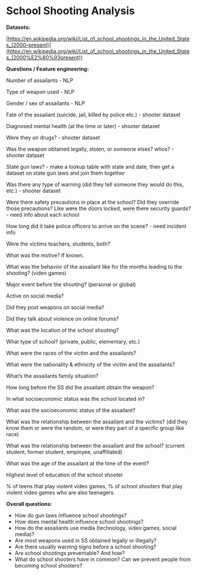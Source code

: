 # School Shooting Analysis

**Datasets:**

[https://en.wikipedia.org/wiki/List_of_school_shootings_in_the_United_States_(2000–present)](https://en.wikipedia.org/wiki/List_of_school_shootings_in_the_United_States_(2000%E2%80%93present))

**Questions / Feature engineering:**

Number of assailants - NLP

Type of weapon used - NLP

Gender / sex of assailants - NLP

Fate of the assailant (suicide, jail, killed by police etc.) - shooter dataset

Diagnosed mental health (at the time or later) - shooter dataset

Were they on drugs? - shooter dataset

Was the weapon obtained legally, stolen, or someone elses? whos? - shooter dataset

State gun laws? - make a lookup table with state and date, then get a dataset on state gun laws and join them together 

Was there any type of warning (did they tell someone they would do this, etc.) - shooter dataset

Were there safety precautions in place at the school? Did they override those precautions? Like were the doors locked, were there security guards? - need info about each school

How long did it take police officers to arrive on the scene? - need incident info

Were the victims teachers, students, both?

What was the motive? If known.

What was the behavior of the assailant like for the months leading to the shooting? (video games)

Major event before the shooting? (personal or global)

Active on social media?

Did they post weapons on social media?

Did they talk about violence on online forums?

What was the location of the school shooting?

What type of school? (private, public, elementary, etc.)

What were the races of the victim and the assailants?

What were the nationality & ethnicity of the victim and the assailants?

What’s the assailants family situation?

How long before the SS did the assailant obtain the weapon?

In what socioeconomic status was the school located in?

What was the socioeconomic status of the assailant?

What was the relationship between the assailant and the victims? (did they know them or were the random, or were they part of a specific group like race)

What was the relationship between the assailant and the school? (current student, former student, employee, unaffiliated)

What was the age of the assailant at the time of the event?

Highest level of education of the school shooter

% of teens that play violent video games, % of school shooters that play violent video games who are also teenagers.

**Overall questions:**

- How do gun laws influence school shootings?
- How does mental health influence school shootings?
- How do the assailants use media (technology, video games, social media)?
- Are most weapons used in SS obtained legally or illegally?
- Are there usually warning signs before a school shooting?
- Are school shootings preventable? And how?
- What do school shooters have in common? Can we prevent people from becoming school shooters?